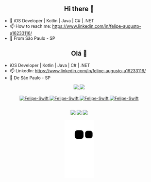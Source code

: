 <h2 align="center"> Hi there 👋 </h2>

- 🌱 iOS Developer | Kotlin | Java | C# | .NET 
- 📫 How to reach me: https://www.linkedin.com/in/felipe-augusto-a16233116/
- 🏡 From São Paulo - SP

<h2 align="center">Olá 👋</h2>

- iOS Developer | Kotlin | Java | C# | .NET 
- 📫 Linkedln: https://www.linkedin.com/in/felipe-augusto-a16233116/
- 🏡 De São Paulo - SP

<div align="center">
  <a href="https://github.com/augusto-felipe">
  <img height="180em" src="https://github-readme-stats.vercel.app/api?username=augusto-felipe&show_icons=true&theme=clear&include_all_commits=true&count_private=true"/>
  <img height="180em" src="https://github-readme-stats.vercel.app/api/top-langs/?username=augusto-felipe&layout=compact&langs_count=7&theme=clear"/>
</div>
<div align="center" style="display: inline_block"><br>
  <img align="center" alt="Felipe-Swift" height="50" width="45" src="https://cdn.jsdelivr.net/gh/devicons/devicon/icons/swift/swift-original.svg">
  <img align="center" alt="Felipe-Swift" height="50" width="45" src="https://cdn.jsdelivr.net/gh/devicons/devicon/icons/csharp/csharp-original.svg" />
  <img align="center" alt="Felipe-Swift" height="50" width="45" src="https://cdn.jsdelivr.net/gh/devicons/devicon/icons/kotlin/kotlin-original.svg" />
  <img align="center" alt="Felipe-Swift" height="50" width="45" src="https://cdn.jsdelivr.net/gh/devicons/devicon/icons/java/java-original.svg" />
</div>
  
  ##
 
<div align="center"> 
  <a href="https://instagram.com/augustto_lippe" target="_blank"><img src="https://img.shields.io/badge/-Instagram-%23E4405F?style=for-the-badge&logo=instagram&logoColor=white" target="_blank"></a>
  <a href = "mailto:felipeaugusto_correia@outlook.com"><img src="https://img.shields.io/badge/Microsoft_Outlook-0078D4?style=for-the-badge&logo=microsoft-outlook&logoColor=white" target="_blank"></a>
  <a href="https://www.linkedin.com/in/felipe-augusto-a16233116" target="_blank"><img src="https://img.shields.io/badge/-LinkedIn-%230077B5?style=for-the-badge&logo=linkedin&logoColor=white" target="_blank"></a> 


![snake gif](https://github.com/augusto-felipe/augusto-felipe/blob/output/github-contribution-grid-snake.svg)
